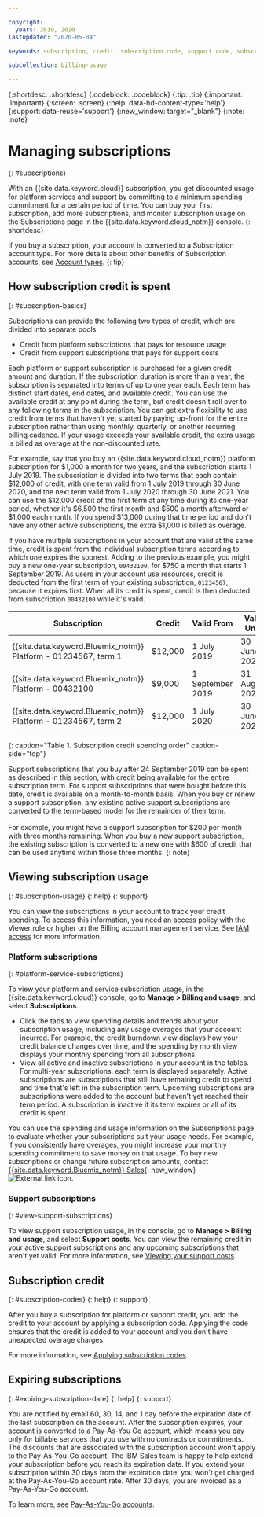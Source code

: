 ```yaml
---

copyright:
  years: 2019, 2020
lastupdated: "2020-05-04"

keywords: subscription, credit, subscription code, support code, subscription overage, subscription usage, feature code, expiring subscription, expired subscription 

subcollection: billing-usage

---
```


{:shortdesc: .shortdesc}
{:codeblock: .codeblock}
{:tip: .tip}
{:important: .important}
{:screen: .screen}
{:help: data-hd-content-type='help'} 
{:support: data-reuse='support'}
{:new_window: target="_blank"}
{:note: .note}

# Managing subscriptions
{: #subscriptions}

With an {{site.data.keyword.cloud}} subscription, you get discounted usage for platform services and support by committing to a minimum spending commitment for a certain period of time. You can buy your first subscription, add more subscriptions, and monitor subscription usage on the Subscriptions page in the {{site.data.keyword.cloud_notm}} console.
{: shortdesc}

If you buy a subscription, your account is converted to a Subscription account type. For more details about other benefits of Subscription accounts, see [Account types](/docs/account?topic=account-accounts).
{: tip}

## How subscription credit is spent
{: #subscription-basics}

Subscriptions can provide the following two types of credit, which are divided into separate pools:
* Credit from platform subscriptions that pays for resource usage
* Credit from support subscriptions that pays for support costs

Each platform or support subscription is purchased for a given credit amount and duration. If the subscription duration is more than a year, the subscription is separated into terms of up to one year each. Each term has distinct start dates, end dates, and available credit. You can use the available credit at any point during the term, but credit doesn't roll over to any following terms in the subscription. You can get extra flexibility to use credit from terms that haven't yet started by paying up-front for the entire subscription rather than using monthly, quarterly, or another recurring billing cadence. If your usage exceeds your available credit, the extra usage is billed as overage at the non-discounted rate.

For example, say that you buy an {{site.data.keyword.cloud_notm}} platform subscription for $1,000 a month for two years, and the subscription starts 1 July 2019. The subscription is divided into two terms that each contain $12,000 of credit, with one term valid from 1 July 2019 through 30 June 2020, and the next term valid from 1 July 2020 through 30 June 2021. You can use the $12,000 credit of the first term at any time during its one-year period, whether it's $6,500 the first month and $500 a month afterward or $1,000 each month. If you spend $13,000 during that time period and don't have any other active subscriptions, the extra $1,000 is billed as overage.

If you have multiple subscriptions in your account that are valid at the same time, credit is spent from the individual subscription terms according to which one expires the soonest. Adding to the previous example, you might buy a new one-year subscription, `00432100`, for $750 a month that starts 1 September 2019. As users in your account use resources, credit is deducted from the first term of your existing subscription, `01234567`, because it expires first. When all its credit is spent, credit is then deducted from subscription `00432100` while it's valid.

| Subscription | Credit | Valid From | Valid Until |
| ------------ | ---------------- | ---------- | ----------- |
| {{site.data.keyword.Bluemix_notm}} Platform - 01234567, term 1 | $12,000 | 1 July 2019 | 30 June 2020 |
| {{site.data.keyword.Bluemix_notm}} Platform - 00432100 | $9,000 | 1 September 2019 | 31 August 2020 |
| {{site.data.keyword.Bluemix_notm}} Platform - 01234567, term 2 | $12,000 | 1 July 2020 | 30 June 2021 |
{: caption="Table 1. Subscription credit spending order" caption-side="top"}

Support subscriptions that you buy after 24 September 2019 can be spent as described in this section, with credit being available for the entire subscription term. For support subscriptions that were bought before this date, credit is available on a month-to-month basis. When you buy or renew a support subscription, any existing active support subscriptions are converted to the term-based model for the remainder of their term. <br><br>For example, you might have a support subscription for $200 per month with three months remaining. When you buy a new support subscription, the existing subscription is converted to a new one with $600 of credit that can be used anytime within those three months.
{: note}

## Viewing subscription usage
{: #subscription-usage}
{: help} 
{: support}

You can view the subscriptions in your account to track your credit spending. To access this information, you need an access policy with the Viewer role or higher on the Billing account management service. See [IAM access](/docs/iam?topic=iam-userroles) for more information.

### Platform subscriptions
{: #platform-service-subscriptions}

To view your platform and service subscription usage, in the {{site.data.keyword.cloud}} console, go to **Manage > Billing and usage**, and select **Subscriptions**.

  * Click the tabs to view spending details and trends about your subscription usage, including any usage overages that your account incurred. For example, the credit burndown view displays how your credit balance changes over time, and the spending by month view displays your monthly spending from all subscriptions.
  * View all active and inactive subscriptions in your account in the tables. For multi-year subscriptions, each term is displayed separately. Active subscriptions are subscriptions that still have remaining credit to spend and time that's left in the subscription term. Upcoming subscriptions are subscriptions were added to the account but haven't yet reached their term period. A subscription is inactive if its term expires or all of its credit is spent.

You can use the spending and usage information on the Subscriptions page to evaluate whether your subscriptions suit your usage needs. For example, if you consistently have overages, you might increase your monthly spending commitment to save money on that usage. To buy new subscriptions or change future subscription amounts, contact [{{site.data.keyword.Bluemix_notm}} Sales](https://cloud.ibm.com/catalog?contactmodule){: new_window} ![External link icon](../icons/launch-glyph.svg).

### Support subscriptions
{: #view-support-subscriptions}

To view support subscription usage, in the console, go to **Manage > Billing and usage**, and select **Support costs**. You can view the remaining credit in your active support subscriptions and any upcoming subscriptions that aren't yet valid. For more information, see [Viewing your support costs](/docs/billing-usage?topic=billing-usage-support).

## Subscription credit
{: #subscription-codes}
{: help} 
{: support}

After you buy a subscription for platform or support credit, you add the credit to your account by applying a subscription code. Applying the code ensures that the credit is added to your account and you don't have unexpected overage charges. 

For more information, see [Applying subscription codes](/docs/billing-usage?topic=billing-usage-subscription_code). 

## Expiring subscriptions 
{: #expiring-subscription-date}
{: help} 
{: support}

You are notified by email 60, 30, 14, and 1 day before the expiration date of the last subscription on the account. After the subscription expires, your account is converted to a Pay-As-You Go account, which means you pay only for billable services that you use with no contracts or commitments. The discounts that are associated with the subscription account won't apply to the Pay-As-You-Go account. The IBM Sales team is happy to help extend your subscription before you reach its expiration date. If you extend your subscription within 30 days from the expiration date, you won't get charged at the Pay-As-You-Go account rate. After 30 days, you are invoiced as a Pay-As-You-Go account. 

To learn more, see [Pay-As-You-Go accounts](/docs/account?topic=account-accounts#paygo). 
